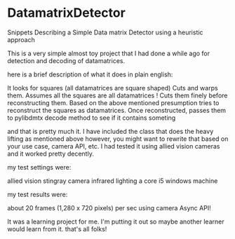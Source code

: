 # DatamatrixDetector
Snippets Describing a Simple Data matrix Detector using a heuristic approach

This is a very simple almost toy project that I had done a while ago for detection and decoding of
datamatrices.

here is a brief description of what it does in plain english:

It looks for squares (all datamatrices are square shaped)
Cuts and warps them.
Assumes all the squares are all datamatrices !
Cuts them finely before reconstructing them.
Based on the above mentioned presumption tries to reconstruct the squares as datamatrices.
Once reconstructed, passes them to pylibdmtx decode method to see if it contains someting

and that is pretty much it. 
I have included the class that does the heavy lifting as mentioned above however, you might want to rewrite that based
on your use case, camera API, etc. I had tested it using allied vision cameras and it worked pretty decently.

my test settings were:

allied vision stingray camera
infrared lighting
a core i5 windows machine

my test results were:

about 20 frames (1,280 x 720 pixels) per sec using camera Async API!

It was a learning project for me. I'm putting it out so maybe another learner would learn from it.
that's all folks!




